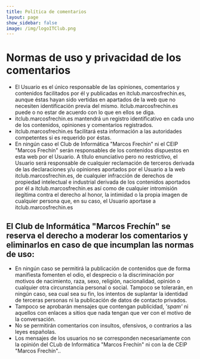 ```yaml
---
title: Política de comentarios
layout: page
show_sidebar: false
image: /img/logoITClub.png
---
```


# Normas de uso y privacidad de los comentarios
- El Usuario es el único responsable de las opiniones, comentarios y contenidos facilitados por él y publicadas en itclub.marcosfrechin.es, aunque éstas hayan sido vertidas en apartados de la web que no necesiten identificación previa del mismo. itclub.marcosfrechin.es puede o no estar de acuerdo con lo que en ellos se diga.
- itclub.marcosfrechin.es mantendrá un registro identificativo en cada uno de los contenidos, opiniones y comentarios registrados.
- itclub.marcosfrechin.es facilitará esta información a las autoridades competentes si es requerido por éstas.
- En ningún caso el Club de Informática "Marcos Frechín" ni el CEIP "Marcos Frechín" serán responsables de los contenidos dispuestos en esta web por el Usuario. A título enunciativo pero no restrictivo, el Usuario será responsable de cualquier reclamación de terceros derivada de las declaraciones y/u opiniones aportados por el Usuario a la web itclub.marcosfrechin.es, de cualquier infracción de derechos de propiedad intelectual e industrial derivada de los contenidos aportados por él a itclub.marcosfrechin.es así como de cualquier intromisión ilegítima contra el derecho al honor, la intimidad o la propia imagen de cualquier persona que, en su caso, el Usuario aportase a itclub.marcosfrechin.es

## El Club de Informática "Marcos Frechín" se reserva el derecho a moderar los comentarios y eliminarlos en caso de que incumplan las normas de uso:

- En ningún caso se permitirá la publicación de contenidos que de forma manifiesta fomenten el odio, el desprecio o la discriminación por motivos de nacimiento, raza, sexo, religión, nacionalidad, opinión o cualquier otra circunstancia personal o social. Tampoco se tolerarán, en ningún caso, sea cual sea su fin, los intentos de suplantar la identidad de terceras personas ni la publicación de datos de contacto privados.
- Tampoco se aprobarán mensajes que contengan publicidad, *'spam'* ni aquellos con enlaces a sitios que nada tengan que ver con el motivo de la conversación.
- No se permitirán comentarios con insultos, ofensivos, o contrarios a las leyes españolas.
- Los mensajes de los usuarios no se corresponden necesariamente con la opinión del CLub de Informática "Marcos Frechín" ni con la de CEIP "Marcos Frechín"..